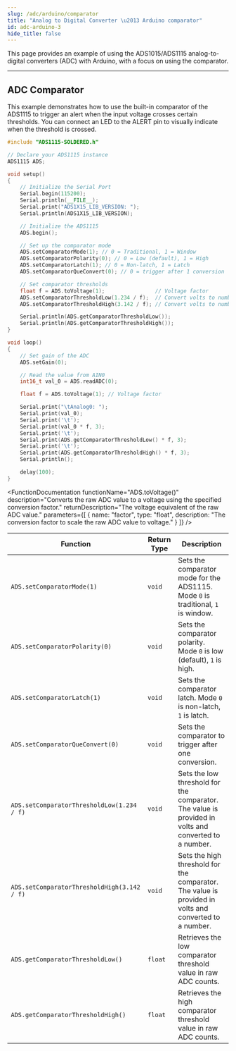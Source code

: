 ```yaml
---
slug: /adc/arduino/comparator
title: "Analog to Digital Converter \u2013 Arduino comparator"
id: adc-arduino-3
hide_title: false
---
```

This page provides an example of using the ADS1015/ADS1115 analog-to-digital converters (ADC) with Arduino, with a focus on using the comparator.

---

## ADC Comparator

This example demonstrates how to use the built-in comparator of the ADS1115 to trigger an alert when the input voltage crosses certain thresholds. You can connect an LED to the ALERT pin to visually indicate when the threshold is crossed.

```cpp
#include "ADS1115-SOLDERED.h"

// Declare your ADS1115 instance
ADS1115 ADS;

void setup()
{
    // Initialize the Serial Port
    Serial.begin(115200);
    Serial.println(__FILE__);
    Serial.print("ADS1X15_LIB_VERSION: ");
    Serial.println(ADS1X15_LIB_VERSION);

    // Initialize the ADS1115
    ADS.begin();

    // Set up the comparator mode
    ADS.setComparatorMode(1); // 0 = Traditional, 1 = Window
    ADS.setComparatorPolarity(0); // 0 = Low (default), 1 = High
    ADS.setComparatorLatch(1); // 0 = Non-latch, 1 = Latch
    ADS.setComparatorQueConvert(0); // 0 = trigger after 1 conversion

    // Set comparator thresholds
    float f = ADS.toVoltage(1);                // Voltage factor
    ADS.setComparatorThresholdLow(1.234 / f);  // Convert volts to number
    ADS.setComparatorThresholdHigh(3.142 / f); // Convert volts to number

    Serial.println(ADS.getComparatorThresholdLow());
    Serial.println(ADS.getComparatorThresholdHigh());
}

void loop()
{
    // Set gain of the ADC
    ADS.setGain(0);

    // Read the value from AIN0
    int16_t val_0 = ADS.readADC(0);

    float f = ADS.toVoltage(1); // Voltage factor

    Serial.print("\tAnalog0: ");
    Serial.print(val_0);
    Serial.print('\t');
    Serial.print(val_0 * f, 3);
    Serial.print('\t');
    Serial.print(ADS.getComparatorThresholdLow() * f, 3);
    Serial.print('\t');
    Serial.print(ADS.getComparatorThresholdHigh() * f, 3);
    Serial.println();

    delay(100);
}
```

<FunctionDocumentation
  functionName="ADS.toVoltage()"
  description="Converts the raw ADC value to a voltage using the specified conversion factor."
  returnDescription="The voltage equivalent of the raw ADC value."
  parameters={[ 
    { name: "factor", type: "float", description: "The conversion factor to scale the raw ADC value to voltage." }
  ]}
/>

| Function                                 | Return Type | Description                                                                      |
| ---------------------------------------- | ----------- | -------------------------------------------------------------------------------- |
| `ADS.setComparatorMode(1)`               | `void`      | Sets the comparator mode for the ADS1115. Mode `0` is traditional, `1` is window.  |
| `ADS.setComparatorPolarity(0)`           | `void`      | Sets the comparator polarity. Mode `0` is low (default), `1` is high.             |
| `ADS.setComparatorLatch(1)`              | `void`      | Sets the comparator latch. Mode `0` is non-latch, `1` is latch.                   |
| `ADS.setComparatorQueConvert(0)`         | `void`      | Sets the comparator to trigger after one conversion.                           |
| `ADS.setComparatorThresholdLow(1.234 / f)` | `void`      | Sets the low threshold for the comparator. The value is provided in volts and converted to a number. |
| `ADS.setComparatorThresholdHigh(3.142 / f)`| `void`      | Sets the high threshold for the comparator. The value is provided in volts and converted to a number. |
| `ADS.getComparatorThresholdLow()`        | `float`     | Retrieves the low comparator threshold value in raw ADC counts.                 |
| `ADS.getComparatorThresholdHigh()`       | `float`     | Retrieves the high comparator threshold value in raw ADC counts.                |

<CenteredImage src="/img/adc/adccomp.png" alt="Serial Monitor" caption="ADC Serial Monitor output" width="700px"/>

<QuickLink 
  title="ADC_read_comparator_1.ino" 
  description="Example files for using the ADC ADS1x15 sensors."
  url="https://github.com/SolderedElectronics/Soldered-ADS1015-ADS1115-ADC-Arduino-Library/blob/main/examples/ADS_read_comparator_1/ADS_read_comparator_1.ino" 
/>